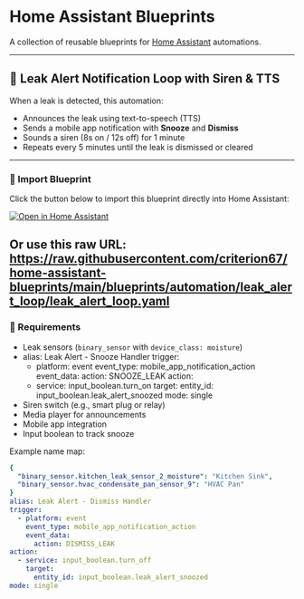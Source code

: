 # Home Assistant Blueprints

A collection of reusable blueprints for [Home Assistant](https://www.home-assistant.io) automations.

---

## 🚨 Leak Alert Notification Loop with Siren & TTS

When a leak is detected, this automation:
- Announces the leak using text-to-speech (TTS)
- Sends a mobile app notification with **Snooze** and **Dismiss**
- Sounds a siren (8s on / 12s off) for 1 minute
- Repeats every 5 minutes until the leak is dismissed or cleared

---

### 🧩 Import Blueprint

Click the button below to import this blueprint directly into Home Assistant:

[![Open in Home Assistant](https://my.home-assistant.io/badges/blueprint_import.svg)](https://my.home-assistant.io/redirect/blueprint_import/?repository_url=https://github.com/criterion67/home-assistant-blueprints/blob/main/blueprints/automation/leak_alert_loop/leak_alert_loop.yaml)

Or use this raw URL:
https://raw.githubusercontent.com/criterion67/home-assistant-blueprints/main/blueprints/automation/leak_alert_loop/leak_alert_loop.yaml
---

### 🔧 Requirements

- Leak sensors (`binary_sensor` with `device_class: moisture`)
- alias: Leak Alert - Snooze Handler
trigger:
  - platform: event
    event_type: mobile_app_notification_action
    event_data:
      action: SNOOZE_LEAK
action:
  - service: input_boolean.turn_on
    target:
      entity_id: input_boolean.leak_alert_snoozed
mode: single
- Siren switch (e.g., smart plug or relay)
- Media player for announcements
- Mobile app integration
- Input boolean to track snooze

Example name map:
```yaml
{
  "binary_sensor.kitchen_leak_sensor_2_moisture": "Kitchen Sink",
  "binary_sensor.hvac_condensate_pan_sensor_9": "HVAC Pan"
}
alias: Leak Alert - Dismiss Handler
trigger:
  - platform: event
    event_type: mobile_app_notification_action
    event_data:
      action: DISMISS_LEAK
action:
  - service: input_boolean.turn_off
    target:
      entity_id: input_boolean.leak_alert_snoozed
mode: single
